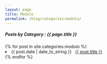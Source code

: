 ```yaml
---
layout: page
title: Modulo
permalink: /blog/categories/modulo/
---
```


<h5> Posts by Category : {{ page.title }} </h5>

<div class="card">
{% for post in site.categories.modulo %}
 <li class="category-posts"><span>{{ post.date | date_to_string }}</span> &nbsp; <a href="{{ post.url }}">{{ post.title }}</a></li>
{% endfor %}
</div>